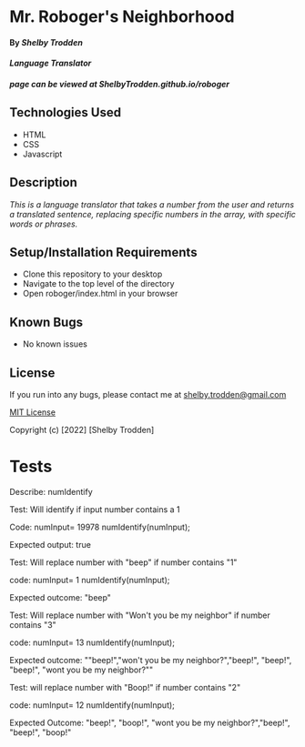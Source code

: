 # Mr. Roboger's Neighborhood

#### By _**Shelby Trodden**_

#### _Language Translator_

##### page can be viewed at ShelbyTrodden.github.io/roboger

## Technologies Used

* HTML
* CSS
* Javascript


## Description
_This is a language translator that takes a number from the user and returns a translated sentence, replacing specific numbers in the array, with specific words or phrases._

## Setup/Installation Requirements
* Clone this repository to your desktop
* Navigate to the top level of the directory
* Open roboger/index.html in your browser

## Known Bugs
* No known issues

## License

If you run into any bugs, please contact me at shelby.trodden@gmail.com

[MIT License](/LICENSE.txt)

Copyright (c) [2022] [Shelby Trodden]

# Tests 

Describe: numIdentify  

Test: Will identify if input number contains a 1  

Code: numInput= 19978
numIdentify(numInput);   


Expected output: true   

Test: Will replace number with "beep" if number contains "1"    

code: numInput= 1
numIdentify(numInput);  

Expected outcome: "beep"  

Test: Will replace number with "Won't you be my neighbor" if number contains "3"  

code: numInput= 13
numIdentify(numInput);  

Expected outcome: ""beep!","won't you be my neighbor?","beep!", "beep!", "beep!", "wont you be my neighbor?""  

Test: will replace number with "Boop!" if number contains "2"  

code: numInput= 12
numIdentify(numInput);  

Expected Outcome: "beep!", "boop!", "wont you be my neighbor?","beep!", "beep!", "boop!"  

